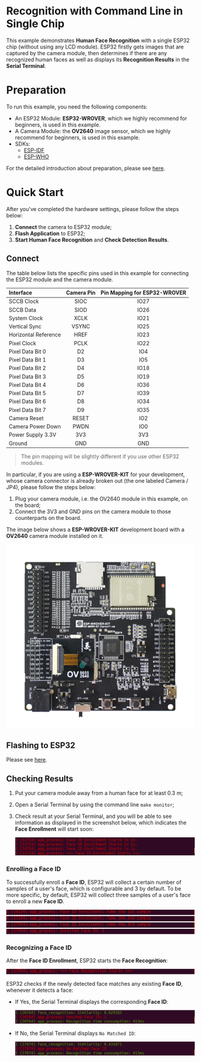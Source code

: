 # Recognition with Command Line in Single Chip

This example demonstrates **Human Face Recognition** with a single ESP32 chip (without using any LCD module). ESP32 firstly gets images that are captured by the camera module, then determines if there are any recognized human faces as well as displays its **Recognition Results** in the **Serial Terminal**. 

# Preparation

To run this example, you need the following components:

* An ESP32 Module: **ESP32-WROVER**, which we highly recommend for beginners, is used in this example.
* A Camera Module: the **OV2640** image sensor, which we highly recommend for beginners, is used in this example.
* SDKs:
	* [ESP-IDF](https://github.com/espressif/esp-idf)
	* [ESP-WHO](https://github.com/espressif/esp-who)

For the detailed introduction about preparation, please see [here](https://github.com/espressif/esp-who).


# Quick Start


After you've completed the hardware settings, please follow the steps below:

1. **Connect** the camera to ESP32 module;
2. **Flash Application** to ESP32;
3. **Start Human Face Recognition** and **Check Detection Results**.

## Connect

The table below lists the specific pins used in this example for connecting the ESP32 module and the camera module. 

| Interface | Camera Pin | Pin Mapping for ESP32-WROVER |
| :--- | :---: | :---: |
| SCCB Clock | SIOC | IO27 |
| SCCB Data | SIOD | IO26 |
| System Clock | XCLK | IO21 |
| Vertical Sync | VSYNC | IO25 |
| Horizontal Reference | HREF | IO23 |
| Pixel Clock | PCLK | IO22 |
| Pixel Data Bit 0 | D2 | IO4 |
| Pixel Data Bit 1 | D3 | IO5 |
| Pixel Data Bit 2 | D4 | IO18 |
| Pixel Data Bit 3 | D5 | IO19 |
| Pixel Data Bit 4 | D6 | IO36 |
| Pixel Data Bit 5 | D7 | IO39 |
| Pixel Data Bit 6 | D8 | IO34 |
| Pixel Data Bit 7 | D9 | IO35 |
| Camera Reset | RESET | IO2 |
| Camera Power Down | PWDN | IO0 |
| Power Supply 3.3V | 3V3 | 3V3 |
| Ground | GND | GND |

> The pin mapping will be slightly different if you use other ESP32 modules. 

In particular, if you are using a **ESP-WROVER-KIT** for your development, whose camera connector is already broken out (the one labeled Camera / JP4), please follow the steps below:

1. Plug your camera module, i.e. the OV2640 module in this example, on the board; 
2. Connect the 3V3 and GND pins on the camera module to those counterparts on the board. 

The image below shows a **ESP-WROVER-KIT** development board with a **OV2640** camera module installed on it.

![esp_wrover_kit_with_ov2640](../../../img/esp_wrover_kit_with_ov2640.png)  

## Flashing to ESP32

Please see [here](https://github.com/espressif/esp-who).

## Checking Results

1. Put your camera module away from a human face for at least 0.3 m; 
2. Open a Serial Terminal by using the command line `make monitor`;
3. Check result at your Serial Terminal, and you will be able to see information as displayed in the screenshot below, which indicates the **Face Enrollment** will start soon:

	![login_delay2](../../../img/enroll_start_count_down.png)

### Enrolling a Face ID

To successfully enroll a **Face ID**, ESP32 will collect a certain number of samples of a user's face, which is configurable and 3 by default. To be more specific, by default, ESP32 will collect three samples of a user's face to enroll a new **Face ID**. 

![start_enrollment_1](../../../img/enrollment_take_1st_sample.png)
![start_enrollment_2](../../../img/enrollment_take_2nd_sample.png)
![start_enrollment_3](../../../img/enrollment_take_3rd_sample.png)
![errolled_face_id](../../../img/errolled_face_id.png)

### Recognizing a Face ID

After the **Face ID Enrollment**, ESP32 starts the **Face Recognition**:

![start_recognition](../../../img/start_recognition.png)

ESP32 checks if the newly detected face matches any existing **Face ID**, whenever it detects a face:

* If Yes, the Serial Terminal displays the corresponding **Face ID**:

	![recognition_matched](../../../img/matched.png)

* If No, the Serial Terminal displays `No Matched ID`:

	![recognition_no_matched](../../../img/no_matched.png)
